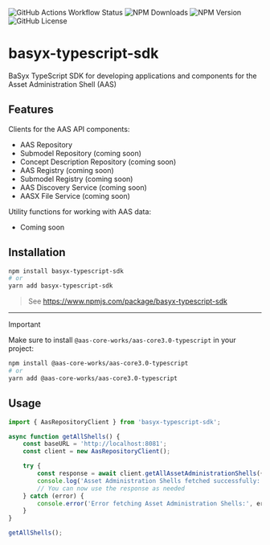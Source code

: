 ![GitHub Actions Workflow Status](https://img.shields.io/github/actions/workflow/status/eclipse-basyx/basyx-typescript-sdk/publish.yml)
![NPM Downloads](https://img.shields.io/npm/dw/basyx-typescript-sdk)
![NPM Version](https://img.shields.io/npm/v/basyx-typescript-sdk)
![GitHub License](https://img.shields.io/github/license/eclipse-basyx/basyx-typescript-sdk)

# basyx-typescript-sdk

BaSyx TypeScript SDK for developing applications and components for the Asset Administration Shell (AAS)

## Features

Clients for the AAS API components:
- AAS Repository
- Submodel Repository (coming soon)
- Concept Description Repository (coming soon)
- AAS Registry (coming soon)
- Submodel Registry (coming soon)
- AAS Discovery Service (coming soon)
- AASX File Service (coming soon)

Utility functions for working with AAS data:
- Coming soon

## Installation

```bash
npm install basyx-typescript-sdk
# or
yarn add basyx-typescript-sdk
```

> See https://www.npmjs.com/package/basyx-typescript-sdk

---

> [!IMPORTANT]
> Make sure to install `@aas-core-works/aas-core3.0-typescript` in your project:

```bash
npm install @aas-core-works/aas-core3.0-typescript
# or
yarn add @aas-core-works/aas-core3.0-typescript
```

## Usage

```typescript
import { AasRepositoryClient } from 'basyx-typescript-sdk';

async function getAllShells() {
    const baseURL = 'http://localhost:8081';
    const client = new AasRepositoryClient();

    try {
        const response = await client.getAllAssetAdministrationShells({ baseUrl: baseURL });
        console.log('Asset Administration Shells fetched successfully:', response);
        // You can now use the response as needed
    } catch (error) {
        console.error('Error fetching Asset Administration Shells:', error);
    }
}

getAllShells();
```
